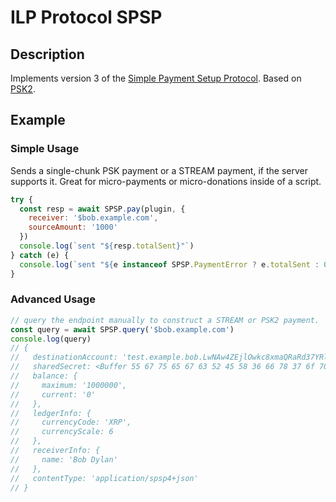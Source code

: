 # ILP Protocol SPSP

## Description

Implements version 3 of the [Simple Payment Setup Protocol](https://github.com/interledger/rfcs/pull/367).
Based on [PSK2](https://github.com/emschwartz/ilp-protocol-psk2).

## Example

### Simple Usage

Sends a single-chunk PSK payment or a STREAM payment, if the server supports
it. Great for micro-payments or micro-donations inside of a script.

```js
try {
  const resp = await SPSP.pay(plugin, {
    receiver: '$bob.example.com',
    sourceAmount: '1000'
  })
  console.log(`sent "${resp.totalSent}"`)
} catch (e) {
  console.log(`sent "${e instanceof SPSP.PaymentError ? e.totalSent : 0}"`)
}
```

### Advanced Usage

```js
// query the endpoint manually to construct a STREAM or PSK2 payment.
const query = await SPSP.query('$bob.example.com')
console.log(query)
// {
//   destinationAccount: 'test.example.bob.LwNAw4ZEjlOwkc8xmaQRaRd37YRl8sixSCBPgEEqo8I',
//   sharedSecret: <Buffer 55 67 75 65 67 63 52 45 58 36 66 78 37 6f 70 56 ...>,
//   balance: {
//     maximum: '1000000',
//     current: '0'
//   },
//   ledgerInfo: {
//     currencyCode: 'XRP',
//     currencyScale: 6
//   },
//   receiverInfo: {
//     name: 'Bob Dylan'
//   },
//   contentType: 'application/spsp4+json'
// }
```
